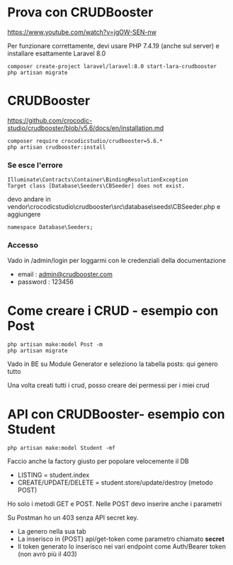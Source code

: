 # Prova con CRUDBooster
https://www.youtube.com/watch?v=jgOW-SEN-nw

Per funzionare correttamente, devi usare PHP 7.4.19 (anche sul server) e installare esattamente Laravel 8.0

    composer create-project laravel/laravel:8.0 start-lara-crudbooster
    php artisan migrate

# CRUDBooster
https://github.com/crocodic-studio/crudbooster/blob/v5.6/docs/en/installation.md

    composer require crocodicstudio/crudbooster=5.6.*
    php artisan crudbooster:install

### Se esce l'errore

    Illuminate\Contracts\Container\BindingResolutionException
    Target class [Database\Seeders\CBSeeder] does not exist.

devo andare in vendor\crocodicstudio\crudbooster\src\database\seeds\CBSeeder.php e aggiungere

    namespace Database\Seeders;

### Accesso
Vado in /admin/login per loggarmi con le credenziali della documentazione
- email : admin@crudbooster.com
- password : 123456

# Come creare i CRUD - esempio con Post

    php artisan make:model Post -m
    php artisan migrate

Vado in BE su Module Generator e seleziono la tabella posts: qui genero tutto

Una volta creati tutti i crud, posso creare dei permessi per i miei crud

# API con CRUDBooster- esempio con Student

    php artisan make:model Student -mf

Faccio anche la factory giusto per popolare velocemente il DB
- LISTING = student.index
- CREATE/UPDATE/DELETE = student.store/update/destroy (metodo POST)

Ho solo i metodi GET e POST. Nelle POST devo inserire anche i parametri

Su Postman ho un 403 senza API secret key.
- La genero nella sua tab
- La inserisco in {POST} api/get-token come parametro chiamato **secret**
- Il token generato lo inserisco nei vari endpoint come Auth/Bearer token (non avrò più il 403)
